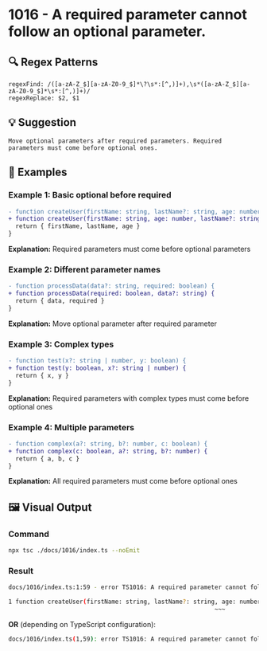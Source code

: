 # 1016 - A required parameter cannot follow an optional parameter.

## 🔍 Regex Patterns
```regex
regexFind: /([a-zA-Z_$][a-zA-Z0-9_$]*\?\s*:[^,)]+),\s*([a-zA-Z_$][a-zA-Z0-9_$]*\s*:[^,)]+)/
regexReplace: $2, $1
```

## 💡 Suggestion
```text
Move optional parameters after required parameters. Required parameters must come before optional ones.
```

## 📝 Examples

### Example 1: Basic optional before required
```diff
- function createUser(firstName: string, lastName?: string, age: number) {
+ function createUser(firstName: string, age: number, lastName?: string) {
  return { firstName, lastName, age }
}
```

**Explanation:** Required parameters must come before optional parameters

### Example 2: Different parameter names
```diff
- function processData(data?: string, required: boolean) {
+ function processData(required: boolean, data?: string) {
  return { data, required }
}
```

**Explanation:** Move optional parameter after required parameter

### Example 3: Complex types
```diff
- function test(x?: string | number, y: boolean) {
+ function test(y: boolean, x?: string | number) {
  return { x, y }
}
```

**Explanation:** Required parameters with complex types must come before optional ones

### Example 4: Multiple parameters
```diff
- function complex(a?: string, b?: number, c: boolean) {
+ function complex(c: boolean, a?: string, b?: number) {
  return { a, b, c }
}
```

**Explanation:** All required parameters must come before optional ones

## 🖼️ Visual Output
### Command
```bash
npx tsc ./docs/1016/index.ts --noEmit
```

### Result
```bash
docs/1016/index.ts:1:59 - error TS1016: A required parameter cannot follow an optional parameter.

1 function createUser(firstName: string, lastName?: string, age: number) {
                                                          ~~~
```

**OR** (depending on TypeScript configuration):

```bash
docs/1016/index.ts(1,59): error TS1016: A required parameter cannot follow an optional parameter.
```
